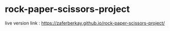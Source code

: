 # rock-paper-scissors-project
live version link : https://zaferberkay.github.io/rock-paper-scissors-project/

